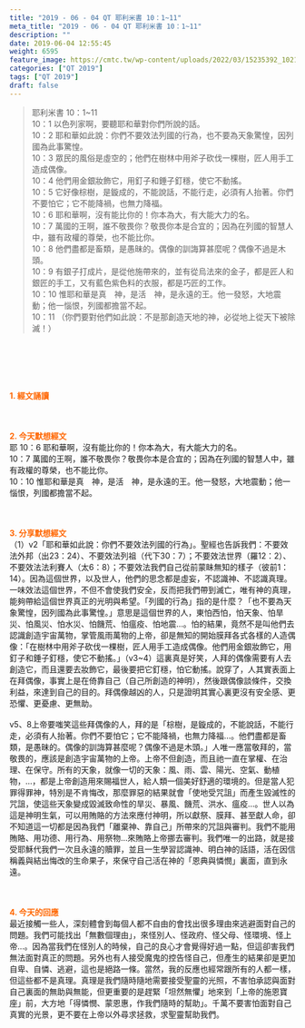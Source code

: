 ```yaml
---
title: "2019 - 06 - 04 QT 耶利米書 10：1~11"
meta_title: "2019 - 06 - 04 QT 耶利米書 10：1~11"
description: ""
date: 2019-06-04 12:55:45
weight: 6595
feature_image: https://cmtc.tw/wp-content/uploads/2022/03/15235392_10211799862337740_180693556567566654_o-1.webp
categories: ["QT 2019"]
tags: ["QT 2019"]
draft: false
---
```


<blockquote>耶利米書 10：1~11<br />
10：1 以色列家啊，要聽耶和華對你們所說的話。<br />
10：2 耶和華如此說：你們不要效法列國的行為，也不要為天象驚惶，因列國為此事驚惶。<br />
10：3 眾民的風俗是虛空的；他們在樹林中用斧子砍伐一棵樹，匠人用手工造成偶像。<br />
10：4 他們用金銀妝飾它，用釘子和錘子釘穩，使它不動搖。<br />
10：5 它好像棕樹，是鏇成的，不能說話，不能行走，必須有人抬著。你們不要怕它；它不能降禍，也無力降福。<br />
10：6 耶和華啊，沒有能比你的！你本為大，有大能大力的名。<br />
10：7 萬國的王啊，誰不敬畏你？敬畏你本是合宜的；因為在列國的智慧人中，雖有政權的尊榮，也不能比你。<br />
10：8 他們盡都是畜類，是愚昧的。偶像的訓誨算甚麼呢？偶像不過是木頭。<br />
10：9 有銀子打成片，是從他施帶來的，並有從烏法來的金子，都是匠人和銀匠的手工，又有藍色紫色料的衣服，都是巧匠的工作。<br />
10：10 惟耶和華是真　神，是活　神，是永遠的王。他一發怒，大地震動；他一惱恨，列國都擔當不起。<br />
10：11 （你們要對他們如此說：不是那創造天地的神，必從地上從天下被除滅！）</blockquote><br />
&nbsp;<br />
<br />
&nbsp;<br />
<br />
<span style="color: #ff6600;"><strong>1. </strong><strong>經文誦讀</strong></span><br />
<br />
<span style="color: #ff6600;"><strong> </strong></span><br />
<br />
<span style="color: #ff6600;"><strong>2. 今天默想</strong><strong>經文<br />
</strong></span>耶 10：6 耶和華啊，沒有能比你的！你本為大，有大能大力的名。<br />
10：7 萬國的王啊，誰不敬畏你？敬畏你本是合宜的；因為在列國的智慧人中，雖有政權的尊榮，也不能比你。<br />
10：10 惟耶和華是真　神，是活　神，是永遠的王。他一發怒，大地震動；他一惱恨，列國都擔當不起。<br />
<br />
&nbsp;<br />
<br />
<span style="color: #ff6600;"><strong>3. 分享默想經文<br />
</strong></span>（1）v2「耶和華如此說：你們不要效法列國的行為」。聖經也告訴我們：不要效法外邦（出23：24）、不要效法列祖（代下30：7）；不要效法世界（羅12：2）、不要效法法利賽人（太6：8）；不要效法我們自己從前蒙眛無知的樣子（彼前1：14）。因為這個世界，以及世人，他們的思念都是虛妄，不認識神、不認識真理。一味效法這個世界，不但不會使我們安全，反而把我們帶到滅亡，唯有神的真理，能夠帶給這個世界真正的光明與希望。「列國的行為」指的是什麼？「也不要為天象驚惶，因列國為此事驚惶。」意思是這個世界的人，東怕西怕，怕天象、怕旱災、怕風災、怕水災、怕饑荒、怕瘟疫、怕地震…。怕的結果，竟然不是叫他們去認識創造宇宙萬物，掌管風雨萬物的上帝，卻是無知的開始膜拜各式各樣的人造偶像：「在樹林中用斧子砍伐一棵樹，匠人用手工造成偶像。他們用金銀妝飾它，用釘子和錘子釘穩，使它不動搖。」（v3~4）這裏真是好笑，人拜的偶像需要有人去創造它，而且還要去妝飾它，最後要把它釘穩，怕它動搖。說穿了，人其實表面上在拜偶像，事實上是在倚靠自己（自己所創造的神明），然後跟偶像談條件，交換利益，來達到自己的目的。拜偶像越凶的人，只是證明其實心裏更沒有安全感、更恐懼、更憂慮、更無助。<br />
<br />
v5、8上帝要嗤笑這些拜偶像的人，拜的是「棕樹，是鏇成的，不能說話，不能行走，必須有人抬著。你們不要怕它；它不能降禍，也無力降福…。他們盡都是畜類，是愚昧的。偶像的訓誨算甚麼呢？偶像不過是木頭。」人唯一應當敬拜的，當敬畏的，應該是創造宇宙萬物的上帝。上帝不但創造，而且祂一直在掌權、在治理、在保守。所有的天象，就像一切的天象：風、雨、雲、陽光、空氣、動植物，…，都是上帝創造用來賜福世人，給人類一個美好舒適的環境的。但是當人犯罪得罪神，特別是不肯悔改，那麼罪惡的結果就會「使地受咒詛」而產生毀滅性的咒詛，使這些天象變成毀滅致命性的旱災、暴風、饑荒、洪水、瘟疫…。世人以為這是神明生氣，可以用賄賂的方法來應付神明，所以獻祭、膜拜、甚至獻人命，卻不知道這一切都是因為我們「離棄神、靠自己」所帶來的咒詛與審判。我們不能用賄賂、用功德、用行為、用祭物…來賄賂上帝挪去審判。我們唯一的出路，就是接受耶穌代我們一次且永遠的贖罪，並且一生學習認識神、明白神的話語，活在因信稱義與結出悔改的生命果子，來保守自己活在神的「恩典與憐憫」裏面，直到永遠。<br />
<br />
&nbsp;<br />
<br />
<span style="color: #ff6600;"><strong>4. 今天的回應<br />
</strong></span>最近接觸一些人，深刻體會到每個人都不自由的會找出很多理由來逃避面對自己的問題。我們可能找出「無數個理由」，來怪別人、怪政府、怪父母、怪環境、怪上帝…。因為當我們在怪別人的時候，自己的良心才會覺得好過一點，但這卻害我們無法面對真正的問題。另外也有人接受魔鬼的控告怪自己，但產生的結果卻是更加自卑、自憐、逃避，這也是絕路一條。當然，我的反應也經常跟所有的人都一樣，但這些都不是真理。真理是我們隨時隨地需要接受聖靈的光照，不害怕承認與面對自己裏面的無助與無能，但更重要的是趕緊「坦然無懼」地來到「上帝的施恩寶座」前，大方地「得憐憫、蒙恩惠，作我們隨時的幫助」。千萬不要害怕面對自己真實的光景，更不要在上帝以外尋求拯救，求聖靈幫助我們。<br />
<br />
&nbsp;
        